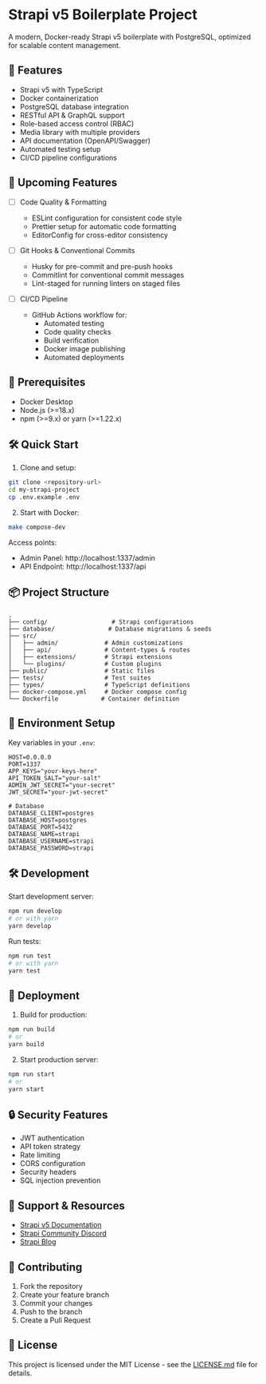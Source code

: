 # Strapi v5 Boilerplate Project

A modern, Docker-ready Strapi v5 boilerplate with PostgreSQL, optimized for scalable content management.

## 🚀 Features

- Strapi v5 with TypeScript
- Docker containerization
- PostgreSQL database integration
- RESTful API & GraphQL support
- Role-based access control (RBAC)
- Media library with multiple providers
- API documentation (OpenAPI/Swagger)
- Automated testing setup
- CI/CD pipeline configurations

## 🔮 Upcoming Features

- [ ] Code Quality & Formatting

  - ESLint configuration for consistent code style
  - Prettier setup for automatic code formatting
  - EditorConfig for cross-editor consistency

- [ ] Git Hooks & Conventional Commits

  - Husky for pre-commit and pre-push hooks
  - Commitlint for conventional commit messages
  - Lint-staged for running linters on staged files

- [ ] CI/CD Pipeline
  - GitHub Actions workflow for:
    - Automated testing
    - Code quality checks
    - Build verification
    - Docker image publishing
    - Automated deployments

## 🔧 Prerequisites

- Docker Desktop
- Node.js (>=18.x)
- npm (>=9.x) or yarn (>=1.22.x)

## 🛠 Quick Start

1. Clone and setup:

```bash
git clone <repository-url>
cd my-strapi-project
cp .env.example .env
```

2. Start with Docker:

```bash
make compose-dev
```

Access points:

- Admin Panel: http://localhost:1337/admin
- API Endpoint: http://localhost:1337/api

## 📦 Project Structure

```
.
├── config/                  # Strapi configurations
├── database/               # Database migrations & seeds
├── src/
│   ├── admin/             # Admin customizations
│   ├── api/               # Content-types & routes
│   ├── extensions/        # Strapi extensions
│   └── plugins/           # Custom plugins
├── public/                # Static files
├── tests/                 # Test suites
├── types/                 # TypeScript definitions
├── docker-compose.yml     # Docker compose config
└── Dockerfile            # Container definition
```

## 🔑 Environment Setup

Key variables in your `.env`:

```env
HOST=0.0.0.0
PORT=1337
APP_KEYS="your-keys-here"
API_TOKEN_SALT="your-salt"
ADMIN_JWT_SECRET="your-secret"
JWT_SECRET="your-jwt-secret"

# Database
DATABASE_CLIENT=postgres
DATABASE_HOST=postgres
DATABASE_PORT=5432
DATABASE_NAME=strapi
DATABASE_USERNAME=strapi
DATABASE_PASSWORD=strapi
```

## 🛠 Development

Start development server:

```bash
npm run develop
# or with yarn
yarn develop
```

Run tests:

```bash
npm run test
# or with yarn
yarn test
```

## 🚀 Deployment

1. Build for production:

```bash
npm run build
# or
yarn build
```

2. Start production server:

```bash
npm run start
# or
yarn start
```

## 🔒 Security Features

- JWT authentication
- API token strategy
- Rate limiting
- CORS configuration
- Security headers
- SQL injection prevention


## 🛟 Support & Resources

- [Strapi v5 Documentation](https://docs.strapi.io)
- [Strapi Community Discord](https://discord.strapi.io)
- [Strapi Blog](https://strapi.io/blog)

## 🤝 Contributing

1. Fork the repository
2. Create your feature branch
3. Commit your changes
4. Push to the branch
5. Create a Pull Request

## 📄 License

This project is licensed under the MIT License - see the [LICENSE.md](LICENSE.md) file for details.

